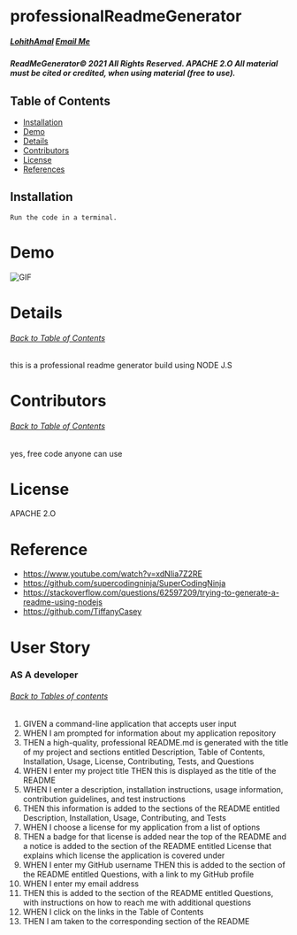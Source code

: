 # professionalReadmeGenerator
  ##### [LohithAmal](https://github.com/LohithAmal) [Email Me](lohith05amal@gmail.com)
  
    
  ##### ReadMeGenerator© 2021 All Rights Reserved.  APACHE 2.O All material must be cited or credited, when using material (free to use).

  ## Table of Contents
  - [Installation](#installation)
  - [Demo](#demo)
  - [Details](#details)
  - [Contributors](#contributors)
  - [License](#license)
  - [References](#reference)
 

  ## Installation
    Run the code in a terminal.

  # Demo
   
  ![GIF](https://github.com/LohithAmal/professionalReadmeGenerator/blob/main/images/Untitled_%20Aug%2022%2C%202021%204_34%20PM.gif)
    
    
  # Details
  ###### [Back to Table of Contents](#Table-of-Contents)
  this is a professional readme generator build using NODE J.S
   
  # Contributors
  ###### [Back to Table of Contents](#Table-of-Contents)
  yes, free code anyone can use

  # License
  APACHE 2.O

  # Reference 
   - https://www.youtube.com/watch?v=xdNIia7Z2RE
   - https://github.com/supercodingninja/SuperCodingNinja
   - https://stackoverflow.com/questions/62597209/trying-to-generate-a-readme-using-nodejs
   - https://github.com/TiffanyCasey

  # User Story
  ### AS A developer
  ###### [Back to Tables of contents](#table-of-contents)

  1.  GIVEN a command-line application that accepts user input
  2.  WHEN I am prompted for information about my application repository
  3.  THEN a high-quality, professional README.md is generated with the title of my project and sections entitled Description, Table of Contents, Installation, Usage, License, Contributing, Tests, and Questions
  4.  WHEN I enter my project title
  THEN this is displayed as the title of the README
  5.  WHEN I enter a description, installation instructions, usage information, contribution guidelines, and test instructions
  6.  THEN this information is added to the sections of the README entitled Description, Installation, Usage, Contributing, and Tests
  7.  WHEN I choose a license for my application from a list of options
  8.  THEN a badge for that license is added near the top of the README and a notice is added to the section of the README entitled License that explains which license the application is covered under
  9.  WHEN I enter my GitHub username
  THEN this is added to the section of the README entitled Questions, with a link to my GitHub profile
  10. WHEN I enter my email address
  11. THEN this is added to the section of the README entitled Questions, with instructions on how to reach me with additional questions
  12.  WHEN I click on the links in the Table of Contents
  13.  THEN I am taken to the corresponding section of the README

    
    
